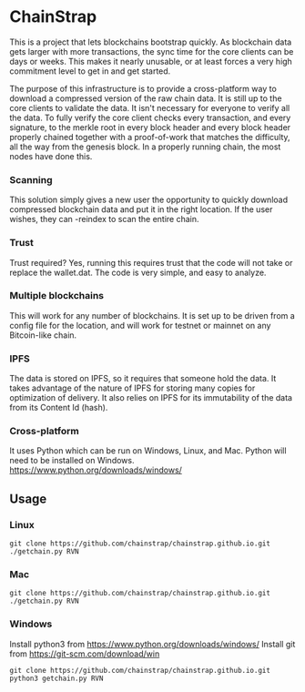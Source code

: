 #  ChainStrap

This is a project that lets blockchains bootstrap quickly.  As blockchain data gets larger with more transactions, the sync time for the core clients can be days or weeks.  This makes it nearly unusable, or at least forces a very high commitment level to get in and get started.  

The purpose of this infrastructure is to provide a cross-platform way to download a compressed version of the raw chain data.  It is still up to the core clients to validate the data.  It isn't necessary for everyone to verify all the data.  To fully verify the core client checks every transaction, and every signature, to the merkle root in every block header and every block header properly chained together with a proof-of-work that matches the difficulty, all the way from the genesis block. In a properly running chain, the most nodes have done this.  

### Scanning 
This solution simply gives a new user the opportunity to quickly download compressed blockchain data and put it in the right location.  If the user wishes, they can -reindex to scan the entire chain.

### Trust
Trust required?  Yes, running this requires trust that the code will not take or replace the wallet.dat.  The code is very simple, and easy to analyze.

### Multiple blockchains
This will work for any number of blockchains.  It is set up to be driven from a config file for the location, and will work for testnet or mainnet on any Bitcoin-like chain.

### IPFS
The data is stored on IPFS, so it requires that someone hold the data.  It takes advantage of the nature of IPFS for storing many copies for optimization of delivery.  It also relies on IPFS for its immutability of the data from its Content Id (hash).

### Cross-platform
It uses Python which can be run on Windows, Linux, and Mac.  Python will need to be installed on Windows.  https://www.python.org/downloads/windows/

## Usage

### Linux
```
git clone https://github.com/chainstrap/chainstrap.github.io.git
./getchain.py RVN
```

### Mac
```
git clone https://github.com/chainstrap/chainstrap.github.io.git
./getchain.py RVN
```

### Windows
Install python3 from https://www.python.org/downloads/windows/
Install git from https://git-scm.com/download/win
```
git clone https://github.com/chainstrap/chainstrap.github.io.git
python3 getchain.py RVN
```

